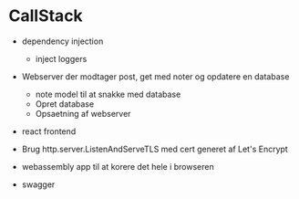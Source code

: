 # CallStack

- dependency injection
    - inject loggers

- Webserver der modtager post, get med noter og opdatere en database 
    - note model til at snakke med database 
    - Opret database
    - Opsaetning af webserver

- react frontend

- Brug http.server.ListenAndServeTLS med cert generet af Let's Encrypt

- webassembly app til at korere det hele i browseren

- swagger
